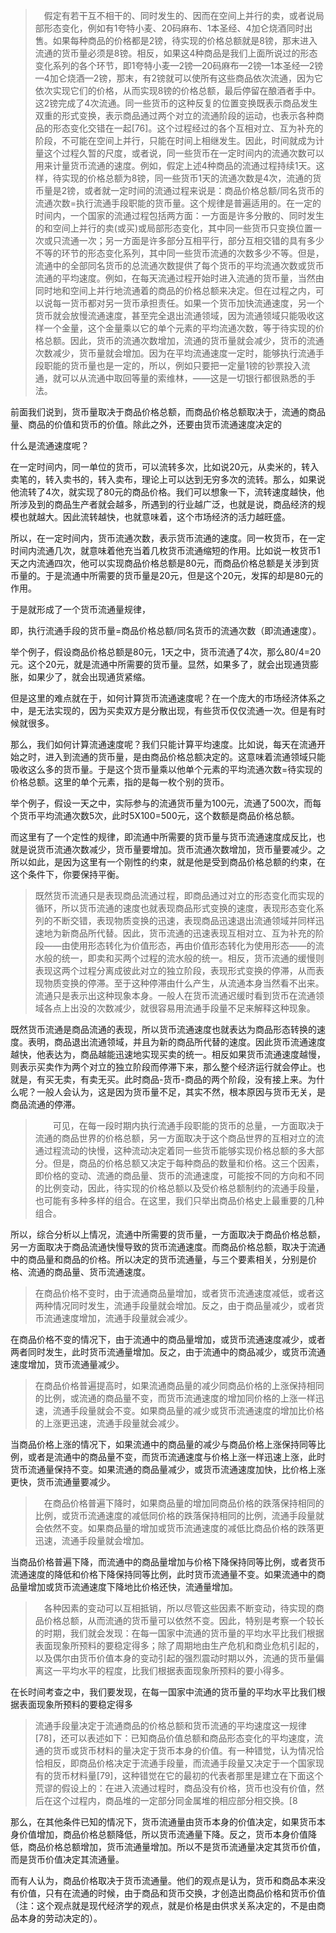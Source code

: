 <blockquote data-pid="K4Q_EY6x">　假定有若干互不相干的、同时发生的、因而在空间上并行的卖，或者说局部形态变化，例如有1夸特小麦、20码麻布、1本圣经、4加仑烧酒同时出售。如果每种商品的价格都是2镑，待实现的价格总额就是8镑，那末进入流通的货币量必须是8镑。相反，如果这4种商品是我们上面所说过的形态变化系列的各个环节，即1夸特小麦—2镑—20码麻布—2镑—1本圣经—2镑—4加仑烧酒—2镑，那末，有2镑就可以使所有这些商品依次流通，因为它依次实现它们的价格，从而实现8镑的价格总额，最后停留在酿酒者手中。这2镑完成了4次流通。同一些货币的这种反复的位置变换既表示商品发生双重的形式变换，表示商品通过两个对立的流通阶段的运动，也表示各种商品的形态变化交错在一起[76]。这个过程经过的各个互相对立、互为补充的阶段，不可能在空间上并行，只能在时间上相继发生。因此，时间就成为计量这个过程久暂的尺度，或者说，同一些货币在一定时间内的流通次数可以用来计量货币流通的速度。例如，假定上述4种商品的流通过程持续1天。这样，待实现的价格总额为8镑，同一些货币1天的流通次数是4次，流通的货币量是2镑，或者就一定时间的流通过程来说是：商品价格总额/同名货币的流通次数=执行流通手段职能的货币量。这个规律是普遍适用的。在一定的时间内，一个国家的流通过程包括两方面：一方面是许多分散的、同时发生的和空间上并行的卖(或买)或局部形态变化，其中同一些货币只变换位置一次或只流通一次；另一方面是许多部分互相平行，部分互相交错的具有多少不等的环节的形态变化系列，其中同一些货币流通的次数多少不等。但是，流通中的全部同名货币的总流通次数提供了每个货币的平均流通次数或货币流通的平均速度。例如，在每天流通过程开始时进入流通的货币量，当然由同时地和空间上并行地流通着的商品的价格总额来决定。但在过程之内，可以说每一货币都对另一货币承担责任。如果一个货币加快流通速度，另一个货币就会放慢流通速度，甚至完全退出流通领域，因为流通领域只能吸收这样一个金量，这个金量乘以它的单个元素的平均流通次数，等于待实现的价格总额。因此，货币的流通次数增加，流通的货币量就会减少，货币的流通次数减少，货币量就会增加。因为在平均流通速度一定时，能够执行流通手段职能的货币量也是一定的，所以，例如只要把一定量1镑的钞票投入流通，就可以从流通中取回等量的索维林，——这是一切银行都很熟悉的手法。</blockquote><p data-pid="Hw30TW3H">前面我们说到，货币量取决于商品价格总额，而商品价格总额取决于，流通的商品量、商品的价值和货币的价值。除此之外，还要由货币流通速度决定的</p><p data-pid="uRmsRJWc">什么是流通速度呢？</p><p data-pid="lLB2MPJ_">在一定时间内，同一单位的货币，可以流转多次，比如说20元，从卖米的，转入卖笔的，转入卖书的，转入卖布，理论上可以达到无穷多次的流转。那么，如果说他流转了4次，就实现了80元的商品价格。我们可以想象一下，流转速度越快，他所涉及到的商品生产者就会越多，所遇到的行业越广泛，也就是说，商品经济的规模也就越大。因此流转越快，也就意味着，这个市场经济的活力越旺盛。</p><p data-pid="OS5NzUQk">所以，在一定时间内，货币流通次数，表示货币流通的速度。同一枚货币，在一定时间内流通几次，就意味着他充当着几枚货币流通缩短的作用。比如说一枚货币1天之内流通四次，他可以实现商品价格总额是80元，而商品价格总额是关涉到货币量的。于是流通中所需要的货币量是20元，但是这个20元，发挥的却是80元的作用。</p><p data-pid="womj4qLC">于是就形成了一个货币流通量规律，</p><p data-pid="rkAc2jlc">即，执行流通手段的货币量=商品价格总额/同名货币的流通次数（即流通速度）。</p><p data-pid="VEQQtbVF">举个例子，假设商品价格总额是80元，1天之中，货币流通了4次，那么80/4=20元。这个20元，就是流通中所需要的货币量。显然，如果多了，就会出现通货膨胀，如果少了，就会出现通货紧缩。</p><p data-pid="urQLPrjy">但是这里的难点就在于，如何计算货币流通速度呢？在一个庞大的市场经济体系之中，是无法实现的，因为买卖双方是分散出现，有些货币仅仅流通一次。但是有时候就很多。</p><p data-pid="xSDhMBcT">那么，我们如何计算流通速度呢？我们只能计算平均速度。比如说，每天在流通开始之时，进入到流通的货币量，是由商品价格总额决定的。这意味着流通领域只能吸收这么多的货币量。于是这个货币量乘以他单个元素的平均流通次数=待实现的价格总额。这里的单个元素，指的是每一枚个别的货币。</p><p data-pid="khSbdzkv">举个例子，假设一天之中，实际参与的流通货币量为100元，流通了500次，而每个货币平均流通次数5次，此时5X100=500元，这个数额是商品价格总额。</p><p data-pid="P8sH-IdP">而这里有了一个定性的规律，即流通中所需要的货币量与货币流通速度成反比，也就是说货币流通次数减少，货币量要增加。货币流通次数增加，货币量要减少。之所以如此，是因为这里有一个刚性的约束，就是他是受到商品价格总额的约束，在这个条件下，你要保持平衡。</p><blockquote data-pid="cVzAJ65K">既然货币流通只是表现商品流通过程，即商品通过对立的形态变化而实现的循环，所以货币流通的速度也就表现商品形式变换的速度，表现形态变化系列的不断交错，表现物质变换的迅速，表现商品迅速退出流通领域并同样迅速地为新商品所代替。因此，货币流通的迅速表现互相对立、互为补充的阶段——由使用形态转化为价值形态，再由价值形态转化为使用形态——的流水般的统一，即卖和买两个过程的流水般的统一。相反，货币流通的缓慢则表现这两个过程分离成彼此对立的独立阶段，表现形式变换的停滞，从而表现物质变换的停滞。至于这种停滞由什么产生，从流通本身当然看不出来。流通只是表示出这种现象本身。一般人在货币流通迟缓时看到货币在流通领域各点上出没的次数减少，就很容易用流通手段量不足来解释这种现象。</blockquote><p data-pid="r1cLLXWM">既然货币流通是商品流通的表现，所以货币流通速度也就表达为商品形态转换的速度。表明，商品退出流通领域，并且为新的商品所代替的速度。因此货币流通速度越快，他表达为，商品越能迅速地实现买卖的统一。相反如果货币流通速度越慢，则表示买卖作为两个对立的独立阶段而停滞下来，那么整个经济运行就会停止。也就是，有买无卖，有卖无买。此时商品-货币-商品的两个阶段，没有接上来。为什么呢？一般人会认为，这是因为货币量不足，其实不然，根本原因与货币无关，是商品流通的停滞。</p><blockquote data-pid="tVyvwST0">　　可见，在每一段时期内执行流通手段职能的货币的总量，一方面取决于流通的商品世界的价格总额，另一方面取决于这个商品世界的互相对立的流通过程流动的快慢，这种流动决定着同一些货币能够实现价格总额的多大部分。但是，商品的价格总额又决定于每种商品的数量和价格。这三个因素，即价格的变动、流通的商品量、货币的流通速度，可能按不同的方向和不同的比例变动，因此，待实现的价格总额以及受价格总额制约的流通手段量，也可能有多种多样的组合。在这里，我们只举出商品价格史上最重要的几种组合。</blockquote><p data-pid="xttYYmum">所以，综合分析以上情况，流通中所需要的货币量，一方面取决于商品价格总额，另一方面取决于商品流通快慢导致的货币流通速度。而商品价格总额，取决于流通中的商品量和商品的价格。所以决定的货币流通量，与三个要素相关，分别是价格、流通的商品量、货币流通速度。</p><blockquote data-pid="UN4hXD_w">在商品价格不变时，由于流通商品量增加，或者货币流通速度减低，或者这两种情况同时发生，流通手段量就会增加。反之，由于商品量减少，或者货币流通速度增加，流通手段量就会减少。</blockquote><p data-pid="zMl_fJux">在商品价格不变的情况下，由于流通中的商品量增加，或货币流通速度减少，或者两者同时发生，此时货币流通量增加。反之，由于流通中的商品减少，或货币流通速度增加，货币流通量减少。</p><blockquote data-pid="gNo_GZA3">在商品价格普遍提高时，如果流通商品量的减少同商品价格的上涨保持相同的比例，或流通的商品量不变，而货币流通速度的增加同价格的上涨一样迅速，流通手段量就会不变。如果商品量的减少或货币流通速度的增加比价格的上涨更迅速，流通手段量就会减少。</blockquote><p data-pid="hK1oeyDB">当商品价格上涨的情况下，如果流通中的商品量的减少与商品价格上涨保持同等比例，或者是流通中的商品量不变，而货币流通速度与价格上涨一样迅速上涨，此时货币流通量保持不变。如果流通的商品量减少，或货币流通速度加快，比价格上涨更快，货币流通量要减少。</p><blockquote data-pid="CTh6VulH">　在商品价格普遍下降时，如果商品量的增加同商品价格的跌落保持相同的比例，或货币流通速度的减低同价格的跌落保持相同的比例，流通手段量就会依然不变。如果商品量的增加或货币流通速度的减低比商品价格的跌落更迅速，流通手段量就会增加。</blockquote><p data-pid="ljZhEuKr">当商品价格普遍下降，而流通中的商品量增加与价格下降保持同等比例，或者货币流通速度的降低和价格下降保持同等比例，此时货币流通量不变。如果流通中的商品量增加或货币流通速度下降地比价格还快，流通量增加。</p><blockquote data-pid="6gS2tBLb">　各种因素的变动可以互相抵销，所以尽管这些因素不断变动，待实现的商品价格总额，从而流通的货币量可以依然不变。因此，特别是考察一个较长的时期，我们就会发现：在每一国家中流通的货币量的平均水平比我们根据表面现象所预料的要稳定得多；除了周期地由生产危机和商业危机引起的，以及偶尔由货币价值本身的变动引起的强烈震动时期以外，流通的货币量偏离这一平均水平的程度，比我们根据表面现象所预料的要小得多。</blockquote><p data-pid="4KVWMbcc">在长时间考查之中，我们要发现，在每一国家中流通的货币量的平均水平比我们根据表面现象所预料的要稳定得多</p><blockquote data-pid="IIDjadH3">流通手段量决定于流通商品的价格总额和货币流通的平均速度这一规律[78]，还可以表述如下：已知商品价值总额和商品形态变化的平均速度，流通的货币或货币材料的量决定于货币本身的价值。有一种错觉，认为情况恰恰相反，即商品价格决定于流通手段量，而流通手段量又决定于一个国家现有的货币材料量[79]，这种错觉在它的最初的代表者那里是建立在下面这个荒谬的假设上的：在进入流通过程时，商品没有价格，货币也没有价值，然后在这个过程内，商品堆的一定部分同金属堆的相应部分相交换。[8</blockquote><p data-pid="ONPt9ffg">那么，在其他条件已知的情况下，货币流通量由货币本身的价值决定，如果货币本身价值增加，商品价格总额降低，所以货币流通量下降。反之，货币本身价值降低，商品价格总额增加，货币流通量增加。所以不是货币流通量决定其货币价值，而是货币价值决定其流通量。</p><p data-pid="FS4T1Ane">而有人认为，商品价格取决于货币流通量。他们的观点是认为，货币和商品本来没有价值，只有在流通的时候，由于商品和货币交换，才创造出商品价格和货币价值（注：这个观点就是现代经济学的观点，就是价格是由供求关系决定的，不是由商品本身的劳动决定的）。</p><p></p>